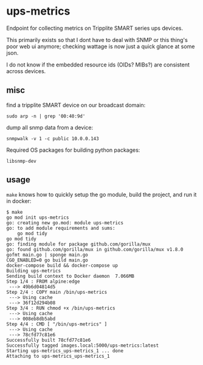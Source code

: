 # ups-metrics

Endpoint for collecting metrics on Tripplite SMART series ups devices.

This primarily exists so that I dont have to deal with SNMP or this thing's poor web ui anymore; checking wattage is now just a quick glance at some json.

I do not know if the embedded resource ids (OIDs? MIBs?) are consistent across devices.

## misc

find a tripplite SMART device on our broadcast domain:

```
sudo arp -n | grep '00:40:9d'
```

dump all snmp data from a device:

```
snmpwalk -v 1 -c public 10.0.0.143
```

Required OS packages for building python packages:

```
libsnmp-dev
```

## usage

`make` knows how to quickly setup the go module, build the project, and run it in docker:

```
$ make
go mod init ups-metrics
go: creating new go.mod: module ups-metrics
go: to add module requirements and sums:
	go mod tidy
go mod tidy
go: finding module for package github.com/gorilla/mux
go: found github.com/gorilla/mux in github.com/gorilla/mux v1.8.0
gofmt main.go | sponge main.go
CGO_ENABLED=0 go build main.go
docker-compose build && docker-compose up
Building ups-metrics
Sending build context to Docker daemon  7.066MB
Step 1/4 : FROM alpine:edge
 ---> 49b6d04814d5
Step 2/4 : COPY main /bin/ups-metrics
 ---> Using cache
 ---> 36f12d294b08
Step 3/4 : RUN chmod +x /bin/ups-metrics
 ---> Using cache
 ---> 008eb8db5abd
Step 4/4 : CMD [ "/bin/ups-metrics" ]
 ---> Using cache
 ---> 78cfd77c81e6
Successfully built 78cfd77c81e6
Successfully tagged images.local:5000/ups-metrics:latest
Starting ups-metrics_ups-metrics_1 ... done
Attaching to ups-metrics_ups-metrics_1
```
